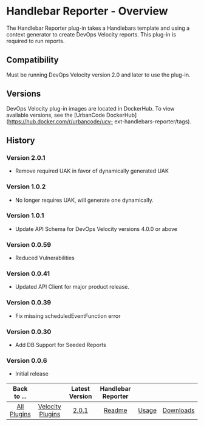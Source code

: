 
# Handlebar Reporter - Overview

The Handlebar Reporter plug-in takes a Handlebars template and using a context generator to create DevOps Velocity reports. This plug-in is required to run reports.

## Compatibility

Must be running DevOps Velocity version 2.0 and later to use the plug-in.

## Versions

DevOps Velocity plug-in images are located in DockerHub. To view available versions, see the [UrbanCode DockerHub](https://hub.docker.com/r/urbancode/ucv- ext-handlebars-reporter/tags).

## History

### Version 2.0.1

* Remove required UAK in favor of dynamically generated UAK

### Version 1.0.2

* No longer requires UAK, will generate one dynamically.

### Version 1.0.1

* Update API Schema for DevOps Velocity versions 4.0.0 or above

### Version 0.0.59

* Reduced Vulnerabilities

### Version 0.0.41

* Updated API Client for major product release.

### Version 0.0.39

* Fix missing scheduledEventFunction error

### Version 0.0.30

* Add DB Support for Seeded Reports

### Version 0.0.6

* Initial release

|Back to ...||Latest Version|Handlebar Reporter |||
| :---: | :---: | :---: | :---: | :---: | :---: |
|[All Plugins](../../index.md)|[Velocity Plugins](../README.md)|[2.0.1](https://raw.githubusercontent.com/UrbanCode/IBM-UCV-PLUGINS/main/files/ucv-ext-handlebars-reporter/ucv-ext-handlebars-reporter%3A2.0.1.tar.7z.001)|[Readme](README.md)|[Usage](usage.md)|[Downloads](downloads.md)|
